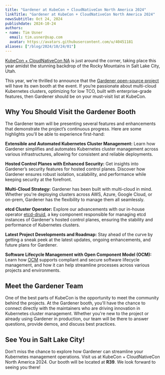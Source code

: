 ```yaml
---
title: "Gardener at KubeCon + CloudNativeCon North America 2024"
linkTitle: "Gardener at KubeCon + CloudNativeCon North America 2024"
newsSubtitle: Oct 24, 2024
publishdate: 2024-10-24
authors:
- name: Tim Usner
  email: tim.usner@sap.com
  avatar: https://avatars.githubusercontent.com/u/40451181
aliases: ["/blog/2024/10/24/01"]
---
```


[KubeCon + CloudNativeCon NA](https://events.linuxfoundation.org/kubecon-cloudnativecon-north-america/) is just around the corner, taking place this year amidst the stunning backdrop of the Rocky Mountains in Salt Lake City, Utah.

This year, we're thrilled to announce that the [Gardener open-source project](https://gardener.cloud/) will have its own booth at the event.
If you’re passionate about multi-cloud Kubernetes clusters, optimizing for low TCO, built with enterprise-grade features, then Gardener should be on your must-visit list at KubeCon.

## Why You Should Visit the Gardener Booth

The Gardener team will be presenting several features and enhancements that demonstrate the project’s continuous progress. Here are some highlights you'll be able to experience first-hand:

**Extensible and Automated Kubernetes Cluster Management:** Learn how Gardener simplifies and automates Kubernetes cluster management across various infrastructures, allowing for consistent and reliable deployments.

**Hosted Control Planes with Enhanced Security:** Get insights into Gardener’s security features for hosted control planes. Discover how Gardener ensures robust isolation, scalability, and performance while keeping security at the forefront.

**Multi-Cloud Strategy:** Gardener has been built with multi-cloud in mind. Whether you're deploying clusters across AWS, Azure, Google Cloud, or on-prem, Gardener has the flexibility to manage them all seamlessly.

**etcd Cluster Operator:** Explore our advancements with our in-house operator [etcd-druid](https://github.com/gardener/etcd-druid), a key component responsible for managing etcd instances of Gardener's hosted control planes, ensuring the stability and performance of Kubernetes clusters.

**Latest Project Developments and Roadmap:** Stay ahead of the curve by getting a sneak peek at the latest updates, ongoing enhancements, and future plans for Gardener.

**Software Lifecycle Management with Open Component Model (OCM):** Learn how [OCM](https://ocm.software/) supports compliant and secure software lifecycle management, and how it can help streamline processes across various projects and environments.

## Meet the Gardener Team

One of the best parts of KubeCon is the opportunity to meet the community behind the projects. At the Gardener booth, you'll have the chance to connect directly with the maintainers who are driving innovation in Kubernetes cluster management. Whether you're new to the project or already using Gardener in production, our team will be there to answer questions, provide demos, and discuss best practices.

## See You in Salt Lake City!

Don’t miss the chance to explore how Gardener can streamline your Kubernetes management operations. Visit us at KubeCon + CloudNativeCon North America 2024. Our booth will be located at __R39__. We look forward to seeing you there!

